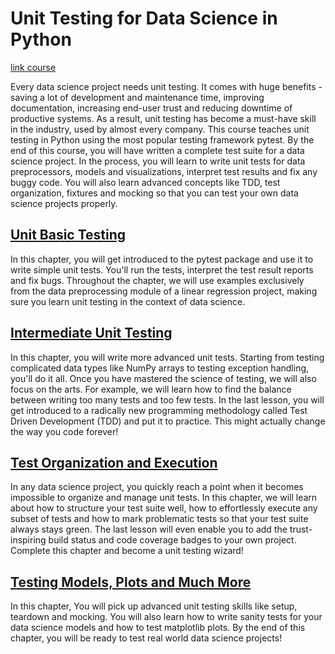 # Unit Testing for Data Science in Python

[link course](https://app.datacamp.com/learn/courses/unit-testing-for-data-science-in-python)

Every data science project needs unit testing. It comes with huge benefits - saving a lot of development and maintenance time, improving documentation, increasing end-user trust and reducing downtime of productive systems. As a result, unit testing has become a must-have skill in the industry, used by almost every company. This course teaches unit testing in Python using the most popular testing framework pytest. By the end of this course, you will have written a complete test suite for a data science project. In the process, you will learn to write unit tests for data preprocessors, models and visualizations, interpret test results and fix any buggy code. You will also learn advanced concepts like TDD, test organization, fixtures and mocking so that you can test your own data science projects properly.  


## [Unit Basic Testing](./01_unit_testing_basics/)

In this chapter, you will get introduced to the pytest package and use it to write simple unit tests. You'll run the tests, interpret the test result reports and fix bugs. Throughout the chapter, we will use examples exclusively from the data preprocessing module of a linear regression project, making sure you learn unit testing in the context of data science. 

## [Intermediate Unit Testing](./02_intermediate_unit_testing/)

In this chapter, you will write more advanced unit tests. Starting from testing complicated data types like NumPy arrays to testing exception handling, you'll do it all. Once you have mastered the science of testing, we will also focus on the arts. For example, we will learn how to find the balance between writing too many tests and too few tests. In the last lesson, you will get introduced to a radically new programming methodology called Test Driven Development (TDD) and put it to practice. This might actually change the way you code forever! 

## [Test Organization and Execution](./03_test_organization_and_execution/)

In any data science project, you quickly reach a point when it becomes impossible to organize and manage unit tests. In this chapter, we will learn about how to structure your test suite well, how to effortlessly execute any subset of tests and how to mark problematic tests so that your test suite always stays green. The last lesson will even enable you to add the trust-inspiring build status and code coverage badges to your own project. Complete this chapter and become a unit testing wizard! 

## [Testing Models, Plots and Much More](./04_testing_models_plots_and_much_more/)

In this chapter, You will pick up advanced unit testing skills like setup, teardown and mocking. You will also learn how to write sanity tests for your data science models and how to test matplotlib plots. By the end of this chapter, you will be ready to test real world data science projects! 